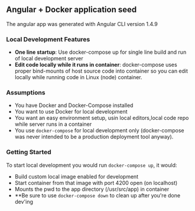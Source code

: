 ## Angular + Docker application seed 
The angular app was generated with Angular CLI version 1.4.9

### Local Development Features
- **One line startup**: Use docker-compose up for single line build and run of local development server
- **Edit code locally while it runs in container**: docker-compose uses proper bind-mounts of host source code into container so you can edit locally while running code in Linux (node) container.

### Assumptions
- You have Docker and Docker-Compose installed
- You want to use Docker for local development
- You want an easy environment setup, usin local editors,local code repo while server runs in a container
- You use `docker-compose` for local development only (docker-compose was never intended to be a production deployment tool anyway).

### Getting Started
To start local development you would run `docker-compose up`, it would:
- Build custom local image enabled for development
- Start container from that image with port 4200 open (on localhost)
- Mounts the pwd to the app directory (/usr/src/app) in container
- **Be sure to use `docker-compose down` to clean up after you're done dev'ing  



